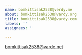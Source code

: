 ```yaml
---
name: bomkittisak2538@verdy.me
about: bomkittisak2538@vardy.org
title: bomkittisak2538@vardy.com
labels: ''
assignees: ''

---
```


bomkittisak2538@varde.net
